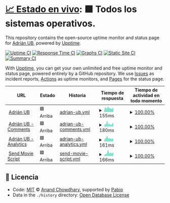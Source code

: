 # [📈 Estado en vivo](https://status.adrianub.dev): <!--live status--> **🟩 Todos los sistemas operativos.**

This repository contains the open-source uptime monitor and status page for [Adrián UB](adrianub.dev), powered by [Upptime](https://github.com/upptime/upptime).

[![Uptime CI](https://github.com/adrian-ub/status.adrianub.dev/workflows/Uptime%20CI/badge.svg)](https://github.com/adrian-ub/status.adrianub.dev/actions?query=workflow%3A%22Uptime+CI%22)
[![Response Time CI](https://github.com/adrian-ub/status.adrianub.dev/workflows/Response%20Time%20CI/badge.svg)](https://github.com/adrian-ub/status.adrianub.dev/actions?query=workflow%3A%22Response+Time+CI%22)
[![Graphs CI](https://github.com/adrian-ub/status.adrianub.dev/workflows/Graphs%20CI/badge.svg)](https://github.com/adrian-ub/status.adrianub.dev/actions?query=workflow%3A%22Graphs+CI%22)
[![Static Site CI](https://github.com/adrian-ub/status.adrianub.dev/workflows/Static%20Site%20CI/badge.svg)](https://github.com/adrian-ub/status.adrianub.dev/actions?query=workflow%3A%22Static+Site+CI%22)
[![Summary CI](https://github.com/adrian-ub/status.adrianub.dev/workflows/Summary%20CI/badge.svg)](https://github.com/adrian-ub/status.adrianub.dev/actions?query=workflow%3A%22Summary+CI%22)

With [Upptime](https://upptime.js.org), you can get your own unlimited and free uptime monitor and status page, powered entirely by a GitHub repository. We use [Issues](https://github.com/adrian-ub/status.adrianub.dev/issues) as incident reports, [Actions](https://github.com/adrian-ub/status.adrianub.dev/actions) as uptime monitors, and [Pages](https://status.adrianub.dev) for the status page.

<!--start: status pages-->
<!-- This summary is generated by Upptime (https://github.com/upptime/upptime) -->
<!-- Do not edit this manually, your changes will be overwritten -->
<!-- prettier-ignore -->
| URL | Estado | Historia | Tiempo de respuesta | Tiempo de actividad en todo momento |
| --- | ------ | ------- | ------------- | ------ |
| <img alt="" src="https://adrianub.dev/favicon.svg" height="13"> [Adrián UB](https://adrianub.dev) | 🟩 Arriba | [adrian-ub.yml](https://github.com/adrian-ub/status.adrianub.dev/commits/HEAD/history/adrian-ub.yml) | <details><summary><img alt="Gráfico de tiempo de respuesta" src="./graphs/adrian-ub/response-time-week.png" height="20"> 155ms</summary><br><a href="https://status.adrianub.dev/history/adrian-ub"><img alt="Tiempo de respuesta 188" src="https://img.shields.io/endpoint?url=https%3A%2F%2Fraw.githubusercontent.com%2Fadrian-ub%2Fstatus.adrianub.dev%2FHEAD%2Fapi%2Fadrian-ub%2Fresponse-time.json"></a><br><a href="https://status.adrianub.dev/history/adrian-ub"><img alt="Tiempo de respuesta de 24 horas 177" src="https://img.shields.io/endpoint?url=https%3A%2F%2Fraw.githubusercontent.com%2Fadrian-ub%2Fstatus.adrianub.dev%2FHEAD%2Fapi%2Fadrian-ub%2Fresponse-time-day.json"></a><br><a href="https://status.adrianub.dev/history/adrian-ub"><img alt="Tiempo de respuesta de 7 días 155" src="https://img.shields.io/endpoint?url=https%3A%2F%2Fraw.githubusercontent.com%2Fadrian-ub%2Fstatus.adrianub.dev%2FHEAD%2Fapi%2Fadrian-ub%2Fresponse-time-week.json"></a><br><a href="https://status.adrianub.dev/history/adrian-ub"><img alt="Tiempo de respuesta de 30 días 168" src="https://img.shields.io/endpoint?url=https%3A%2F%2Fraw.githubusercontent.com%2Fadrian-ub%2Fstatus.adrianub.dev%2FHEAD%2Fapi%2Fadrian-ub%2Fresponse-time-month.json"></a><br><a href="https://status.adrianub.dev/history/adrian-ub"><img alt="Tiempo de respuesta de 1 año 188" src="https://img.shields.io/endpoint?url=https%3A%2F%2Fraw.githubusercontent.com%2Fadrian-ub%2Fstatus.adrianub.dev%2FHEAD%2Fapi%2Fadrian-ub%2Fresponse-time-year.json"></a></details> | <details><summary><a href="https://status.adrianub.dev/history/adrian-ub">100.00%</a></summary><a href="https://status.adrianub.dev/history/adrian-ub"><img alt="Tiempo de actividad en todo momento 100.00%" src="https://img.shields.io/endpoint?url=https%3A%2F%2Fraw.githubusercontent.com%2Fadrian-ub%2Fstatus.adrianub.dev%2FHEAD%2Fapi%2Fadrian-ub%2Fuptime.json"></a><br><a href="https://status.adrianub.dev/history/adrian-ub"><img alt="Tiempo de actividad las 24 horas 100.00%" src="https://img.shields.io/endpoint?url=https%3A%2F%2Fraw.githubusercontent.com%2Fadrian-ub%2Fstatus.adrianub.dev%2FHEAD%2Fapi%2Fadrian-ub%2Fuptime-day.json"></a><br><a href="https://status.adrianub.dev/history/adrian-ub"><img alt="Tiempo de actividad de 7 días 100.00%" src="https://img.shields.io/endpoint?url=https%3A%2F%2Fraw.githubusercontent.com%2Fadrian-ub%2Fstatus.adrianub.dev%2FHEAD%2Fapi%2Fadrian-ub%2Fuptime-week.json"></a><br><a href="https://status.adrianub.dev/history/adrian-ub"><img alt="Tiempo de actividad de 30 días 100.00%" src="https://img.shields.io/endpoint?url=https%3A%2F%2Fraw.githubusercontent.com%2Fadrian-ub%2Fstatus.adrianub.dev%2FHEAD%2Fapi%2Fadrian-ub%2Fuptime-month.json"></a><br><a href="https://status.adrianub.dev/history/adrian-ub"><img alt="Tiempo de actividad de 1 año 100.00%" src="https://img.shields.io/endpoint?url=https%3A%2F%2Fraw.githubusercontent.com%2Fadrian-ub%2Fstatus.adrianub.dev%2FHEAD%2Fapi%2Fadrian-ub%2Fuptime-year.json"></a></details>
| <img alt="" src="https://comments.adrianub.dev/favicon.ico" height="13"> [Adrián UB - Comments](https://comments.adrianub.dev) | 🟩 Arriba | [adrian-ub-comments.yml](https://github.com/adrian-ub/status.adrianub.dev/commits/HEAD/history/adrian-ub-comments.yml) | <details><summary><img alt="Gráfico de tiempo de respuesta" src="./graphs/adrian-ub-comments/response-time-week.png" height="20"> 180ms</summary><br><a href="https://status.adrianub.dev/history/adrian-ub-comments"><img alt="Tiempo de respuesta 289" src="https://img.shields.io/endpoint?url=https%3A%2F%2Fraw.githubusercontent.com%2Fadrian-ub%2Fstatus.adrianub.dev%2FHEAD%2Fapi%2Fadrian-ub-comments%2Fresponse-time.json"></a><br><a href="https://status.adrianub.dev/history/adrian-ub-comments"><img alt="Tiempo de respuesta de 24 horas 153" src="https://img.shields.io/endpoint?url=https%3A%2F%2Fraw.githubusercontent.com%2Fadrian-ub%2Fstatus.adrianub.dev%2FHEAD%2Fapi%2Fadrian-ub-comments%2Fresponse-time-day.json"></a><br><a href="https://status.adrianub.dev/history/adrian-ub-comments"><img alt="Tiempo de respuesta de 7 días 180" src="https://img.shields.io/endpoint?url=https%3A%2F%2Fraw.githubusercontent.com%2Fadrian-ub%2Fstatus.adrianub.dev%2FHEAD%2Fapi%2Fadrian-ub-comments%2Fresponse-time-week.json"></a><br><a href="https://status.adrianub.dev/history/adrian-ub-comments"><img alt="Tiempo de respuesta de 30 días 169" src="https://img.shields.io/endpoint?url=https%3A%2F%2Fraw.githubusercontent.com%2Fadrian-ub%2Fstatus.adrianub.dev%2FHEAD%2Fapi%2Fadrian-ub-comments%2Fresponse-time-month.json"></a><br><a href="https://status.adrianub.dev/history/adrian-ub-comments"><img alt="Tiempo de respuesta de 1 año 289" src="https://img.shields.io/endpoint?url=https%3A%2F%2Fraw.githubusercontent.com%2Fadrian-ub%2Fstatus.adrianub.dev%2FHEAD%2Fapi%2Fadrian-ub-comments%2Fresponse-time-year.json"></a></details> | <details><summary><a href="https://status.adrianub.dev/history/adrian-ub-comments">100.00%</a></summary><a href="https://status.adrianub.dev/history/adrian-ub-comments"><img alt="Tiempo de actividad en todo momento 100.00%" src="https://img.shields.io/endpoint?url=https%3A%2F%2Fraw.githubusercontent.com%2Fadrian-ub%2Fstatus.adrianub.dev%2FHEAD%2Fapi%2Fadrian-ub-comments%2Fuptime.json"></a><br><a href="https://status.adrianub.dev/history/adrian-ub-comments"><img alt="Tiempo de actividad las 24 horas 100.00%" src="https://img.shields.io/endpoint?url=https%3A%2F%2Fraw.githubusercontent.com%2Fadrian-ub%2Fstatus.adrianub.dev%2FHEAD%2Fapi%2Fadrian-ub-comments%2Fuptime-day.json"></a><br><a href="https://status.adrianub.dev/history/adrian-ub-comments"><img alt="Tiempo de actividad de 7 días 100.00%" src="https://img.shields.io/endpoint?url=https%3A%2F%2Fraw.githubusercontent.com%2Fadrian-ub%2Fstatus.adrianub.dev%2FHEAD%2Fapi%2Fadrian-ub-comments%2Fuptime-week.json"></a><br><a href="https://status.adrianub.dev/history/adrian-ub-comments"><img alt="Tiempo de actividad de 30 días 100.00%" src="https://img.shields.io/endpoint?url=https%3A%2F%2Fraw.githubusercontent.com%2Fadrian-ub%2Fstatus.adrianub.dev%2FHEAD%2Fapi%2Fadrian-ub-comments%2Fuptime-month.json"></a><br><a href="https://status.adrianub.dev/history/adrian-ub-comments"><img alt="Tiempo de actividad de 1 año 100.00%" src="https://img.shields.io/endpoint?url=https%3A%2F%2Fraw.githubusercontent.com%2Fadrian-ub%2Fstatus.adrianub.dev%2FHEAD%2Fapi%2Fadrian-ub-comments%2Fuptime-year.json"></a></details>
| <img alt="" src="https://analytics.adrianub.dev/favicon.ico" height="13"> [Adrián UB - Analytics](https://analytics.adrianub.dev) | 🟩 Arriba | [adrian-ub-analytics.yml](https://github.com/adrian-ub/status.adrianub.dev/commits/HEAD/history/adrian-ub-analytics.yml) | <details><summary><img alt="Gráfico de tiempo de respuesta" src="./graphs/adrian-ub-analytics/response-time-week.png" height="20"> 161ms</summary><br><a href="https://status.adrianub.dev/history/adrian-ub-analytics"><img alt="Tiempo de respuesta 180" src="https://img.shields.io/endpoint?url=https%3A%2F%2Fraw.githubusercontent.com%2Fadrian-ub%2Fstatus.adrianub.dev%2FHEAD%2Fapi%2Fadrian-ub-analytics%2Fresponse-time.json"></a><br><a href="https://status.adrianub.dev/history/adrian-ub-analytics"><img alt="Tiempo de respuesta de 24 horas 215" src="https://img.shields.io/endpoint?url=https%3A%2F%2Fraw.githubusercontent.com%2Fadrian-ub%2Fstatus.adrianub.dev%2FHEAD%2Fapi%2Fadrian-ub-analytics%2Fresponse-time-day.json"></a><br><a href="https://status.adrianub.dev/history/adrian-ub-analytics"><img alt="Tiempo de respuesta de 7 días 161" src="https://img.shields.io/endpoint?url=https%3A%2F%2Fraw.githubusercontent.com%2Fadrian-ub%2Fstatus.adrianub.dev%2FHEAD%2Fapi%2Fadrian-ub-analytics%2Fresponse-time-week.json"></a><br><a href="https://status.adrianub.dev/history/adrian-ub-analytics"><img alt="Tiempo de respuesta de 30 días 149" src="https://img.shields.io/endpoint?url=https%3A%2F%2Fraw.githubusercontent.com%2Fadrian-ub%2Fstatus.adrianub.dev%2FHEAD%2Fapi%2Fadrian-ub-analytics%2Fresponse-time-month.json"></a><br><a href="https://status.adrianub.dev/history/adrian-ub-analytics"><img alt="Tiempo de respuesta de 1 año 180" src="https://img.shields.io/endpoint?url=https%3A%2F%2Fraw.githubusercontent.com%2Fadrian-ub%2Fstatus.adrianub.dev%2FHEAD%2Fapi%2Fadrian-ub-analytics%2Fresponse-time-year.json"></a></details> | <details><summary><a href="https://status.adrianub.dev/history/adrian-ub-analytics">100.00%</a></summary><a href="https://status.adrianub.dev/history/adrian-ub-analytics"><img alt="Tiempo de actividad en todo momento 100.00%" src="https://img.shields.io/endpoint?url=https%3A%2F%2Fraw.githubusercontent.com%2Fadrian-ub%2Fstatus.adrianub.dev%2FHEAD%2Fapi%2Fadrian-ub-analytics%2Fuptime.json"></a><br><a href="https://status.adrianub.dev/history/adrian-ub-analytics"><img alt="Tiempo de actividad las 24 horas 100.00%" src="https://img.shields.io/endpoint?url=https%3A%2F%2Fraw.githubusercontent.com%2Fadrian-ub%2Fstatus.adrianub.dev%2FHEAD%2Fapi%2Fadrian-ub-analytics%2Fuptime-day.json"></a><br><a href="https://status.adrianub.dev/history/adrian-ub-analytics"><img alt="Tiempo de actividad de 7 días 100.00%" src="https://img.shields.io/endpoint?url=https%3A%2F%2Fraw.githubusercontent.com%2Fadrian-ub%2Fstatus.adrianub.dev%2FHEAD%2Fapi%2Fadrian-ub-analytics%2Fuptime-week.json"></a><br><a href="https://status.adrianub.dev/history/adrian-ub-analytics"><img alt="Tiempo de actividad de 30 días 100.00%" src="https://img.shields.io/endpoint?url=https%3A%2F%2Fraw.githubusercontent.com%2Fadrian-ub%2Fstatus.adrianub.dev%2FHEAD%2Fapi%2Fadrian-ub-analytics%2Fuptime-month.json"></a><br><a href="https://status.adrianub.dev/history/adrian-ub-analytics"><img alt="Tiempo de actividad de 1 año 100.00%" src="https://img.shields.io/endpoint?url=https%3A%2F%2Fraw.githubusercontent.com%2Fadrian-ub%2Fstatus.adrianub.dev%2FHEAD%2Fapi%2Fadrian-ub-analytics%2Fuptime-year.json"></a></details>
| <img alt="" src="https://send-movie-script.adrianub.dev/favicon.svg" height="13"> [Send Movie Script](https://send-movie-script.adrianub.dev) | 🟩 Arriba | [send-movie-script.yml](https://github.com/adrian-ub/status.adrianub.dev/commits/HEAD/history/send-movie-script.yml) | <details><summary><img alt="Gráfico de tiempo de respuesta" src="./graphs/send-movie-script/response-time-week.png" height="20"> 166ms</summary><br><a href="https://status.adrianub.dev/history/send-movie-script"><img alt="Tiempo de respuesta 142" src="https://img.shields.io/endpoint?url=https%3A%2F%2Fraw.githubusercontent.com%2Fadrian-ub%2Fstatus.adrianub.dev%2FHEAD%2Fapi%2Fsend-movie-script%2Fresponse-time.json"></a><br><a href="https://status.adrianub.dev/history/send-movie-script"><img alt="Tiempo de respuesta de 24 horas 206" src="https://img.shields.io/endpoint?url=https%3A%2F%2Fraw.githubusercontent.com%2Fadrian-ub%2Fstatus.adrianub.dev%2FHEAD%2Fapi%2Fsend-movie-script%2Fresponse-time-day.json"></a><br><a href="https://status.adrianub.dev/history/send-movie-script"><img alt="Tiempo de respuesta de 7 días 166" src="https://img.shields.io/endpoint?url=https%3A%2F%2Fraw.githubusercontent.com%2Fadrian-ub%2Fstatus.adrianub.dev%2FHEAD%2Fapi%2Fsend-movie-script%2Fresponse-time-week.json"></a><br><a href="https://status.adrianub.dev/history/send-movie-script"><img alt="Tiempo de respuesta de 30 días 128" src="https://img.shields.io/endpoint?url=https%3A%2F%2Fraw.githubusercontent.com%2Fadrian-ub%2Fstatus.adrianub.dev%2FHEAD%2Fapi%2Fsend-movie-script%2Fresponse-time-month.json"></a><br><a href="https://status.adrianub.dev/history/send-movie-script"><img alt="Tiempo de respuesta de 1 año 142" src="https://img.shields.io/endpoint?url=https%3A%2F%2Fraw.githubusercontent.com%2Fadrian-ub%2Fstatus.adrianub.dev%2FHEAD%2Fapi%2Fsend-movie-script%2Fresponse-time-year.json"></a></details> | <details><summary><a href="https://status.adrianub.dev/history/send-movie-script">100.00%</a></summary><a href="https://status.adrianub.dev/history/send-movie-script"><img alt="Tiempo de actividad en todo momento 99.15%" src="https://img.shields.io/endpoint?url=https%3A%2F%2Fraw.githubusercontent.com%2Fadrian-ub%2Fstatus.adrianub.dev%2FHEAD%2Fapi%2Fsend-movie-script%2Fuptime.json"></a><br><a href="https://status.adrianub.dev/history/send-movie-script"><img alt="Tiempo de actividad las 24 horas 100.00%" src="https://img.shields.io/endpoint?url=https%3A%2F%2Fraw.githubusercontent.com%2Fadrian-ub%2Fstatus.adrianub.dev%2FHEAD%2Fapi%2Fsend-movie-script%2Fuptime-day.json"></a><br><a href="https://status.adrianub.dev/history/send-movie-script"><img alt="Tiempo de actividad de 7 días 100.00%" src="https://img.shields.io/endpoint?url=https%3A%2F%2Fraw.githubusercontent.com%2Fadrian-ub%2Fstatus.adrianub.dev%2FHEAD%2Fapi%2Fsend-movie-script%2Fuptime-week.json"></a><br><a href="https://status.adrianub.dev/history/send-movie-script"><img alt="Tiempo de actividad de 30 días 100.00%" src="https://img.shields.io/endpoint?url=https%3A%2F%2Fraw.githubusercontent.com%2Fadrian-ub%2Fstatus.adrianub.dev%2FHEAD%2Fapi%2Fsend-movie-script%2Fuptime-month.json"></a><br><a href="https://status.adrianub.dev/history/send-movie-script"><img alt="Tiempo de actividad de 1 año 99.15%" src="https://img.shields.io/endpoint?url=https%3A%2F%2Fraw.githubusercontent.com%2Fadrian-ub%2Fstatus.adrianub.dev%2FHEAD%2Fapi%2Fsend-movie-script%2Fuptime-year.json"></a></details>

<!--end: status pages-->

## 📄 Licencia

- Code: [MIT](./LICENSE) © [Anand Chowdhary](https://anandchowdhary.com), supported by [Pabio](https://pabio.com)
- Data in the `./history` directory: [Open Database License](https://opendatacommons.org/licenses/odbl/1-0/)
